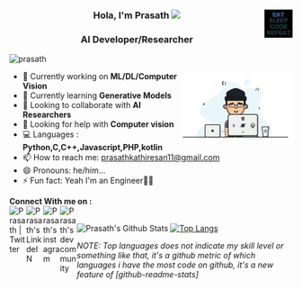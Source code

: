 <h3 align="center"> Hola, I'm Prasath <img src="https://media.giphy.com/media/hvRJCLFzcasrR4ia7z/giphy.gif" width="25px"><img align = "right" width=10% src="https://github.com/Starkultra/Starkultra/blob/master/Source/giphy.gif"> </h3>
<h3 align="center">AI Developer/Researcher</h3>
<p align="left"> <img src="https://komarev.com/ghpvc/?username=Starkultra" alt="prasath" /> </p>



<img align = "right" width=40% src="https://github.com/Starkultra/Starkultra/blob/master/Source/code.gif">


- 🔭 Currently working on  **ML/DL/Computer Vision**
- 🌱 Currently learning  **Generative Models**
- 👯 Looking to collaborate with **AI Researchers**
- 🤔 Looking for help with **Computer vision**
- 💻 Languages : **Python,C,C++,Javascript,PHP,kotlin**
- 📫 How to reach me: prasathkathiresan11@gmail.com 
- 😄 Pronouns: he/him...
- ⚡ Fun fact: Yeah I'm an Engineer:thinking::sweat_smile:


**Connect With me on :** 
<br>
<a href="https://twitter.com/Starkultra11">
  <img align="left" alt="Prasath | Twitter" width="30px" src="https://cdn.jsdelivr.net/npm/simple-icons@v3/icons/twitter.svg" />
</a>
<a href="https://www.linkedin.com/in/prasath-k-60138516a/">
  <img align="left" alt="Prasath's LinkdeIN" width="30px" src="https://cdn.jsdelivr.net/npm/simple-icons@v3/icons/linkedin.svg" />
</a>
 <a href="https://www.instagram.com/dev_prasath/">
  <img align="left" alt="Prasath's instagram" width="30px" src="https://cdn.jsdelivr.net/npm/simple-icons@v3/icons/instagram.svg" />
  </a>
  <a href="https://dev.to/starkultra">
  <img align="left" alt="Prasath's dev community" width="30px" src="https://cdn.jsdelivr.net/npm/simple-icons@v3/icons/dev-dot-to.svg" />
  </a>
</br>



![Prasath's Github Stats](https://github-readme-stats.vercel.app/api?username=Starkultra&show_icons=true&theme=tokyonight)      [![Top Langs](https://github-readme-stats.vercel.app/api/top-langs/?username=Starkultra&theme=tokyonight)](https://github.com/Starkultra/github-readme-stats)

*NOTE: Top languages does not indicate my skill level or something like that, it's a github metric of which languages i have the most code on github, it's a new feature of [github-readme-stats]*
